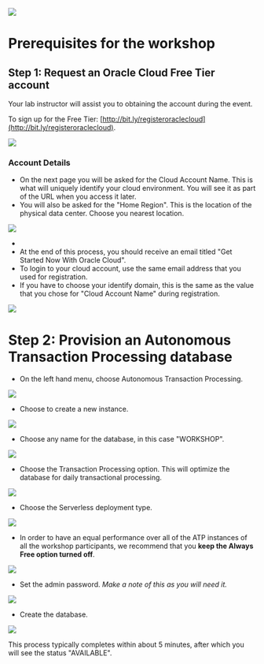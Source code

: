 ![](images/general/workshop_logo.png)

# Prerequisites for the workshop

## Step 1: Request an Oracle Cloud Free Tier account
Your lab instructor will assist you to obtaining the account during the event.

To sign up for the Free Tier: [http://bit.ly/registeroraclecloud](http://bit.ly/registeroraclecloud). 


![](./images/prereq/create_cloud_trial.png)

### Account Details
- On the next page you will be asked for the Cloud Account Name. This is what will uniquely identify your cloud environment. You will see it as part of the URL when you access it later.
- You will also be asked for the "Home Region". This is the location of the physical data center. Choose you nearest location.

![](./images/prereq/create_cloud_trial2.png)

-
- At the end of this process, you should receive an email titled "Get Started Now With Oracle Cloud".
- To login to your cloud account, use the same email address that you used for registration.
- If you have to choose your identify domain, this is the same as the value that you chose for "Cloud Account Name" during registration.
  
![](./images/prereq/create_cloud_trial3.png)

# Step 2: Provision an Autonomous Transaction Processing database

  - On the left hand menu, choose Autonomous Transaction Processing.

  ![](./images/prereq/go_to_atp.png)

  - Choose to create a new instance.
  
  ![](./images/prereq/create_atp_01.png)

  - Choose any name for the database, in this case "WORKSHOP".
  
  ![](./images/prereq/create_atp_02.png)

  - Choose the Transaction Processing option. This will optimize the database for daily transactional processing. 
  
  ![](./images/prereq/create_atp_03.png)
  
  - Choose the Serverless deployment type.
  
  ![](./images/prereq/create_atp_serverless.png)

  - In order to have an equal performance over all of the ATP instances of all the workshop participants, we recommend that you __keep the Always Free option turned off__. 

  ![](./images/prereq/create_atp_free.png)

  - Set the admin password. *Make a note of this as you will need it.*

  ![](./images/prereq/create_atp_04.png)

  - Create the database. 

  ![](./images/prereq/create_atp_05.png)
  
  This process typically completes within about 5 minutes, after which you will see the status "AVAILABLE".
